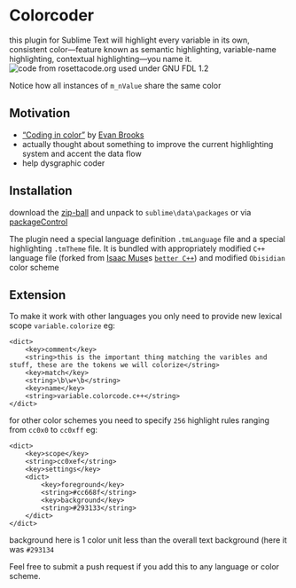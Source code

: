 Colorcoder
==========
this plugin for Sublime Text will highlight every variable in its own, consistent color—feature known as semantic highlighting, variable-name highlighting, contextual highlighting—you name it.
![code from rosettacode.org used under GNU FDL 1.2](https://dl.dropboxusercontent.com/u/14672987/site/colorcoder/colorcoder.png)

Notice how all instances of `m_nValue` share the same color

Motivation
----------
 - [“Coding in color”](https://medium.com/p/3a6db2743a1e/) by [Evan Brooks](https://medium.com/@evnbr)
 - actually thought about something to improve the current highlighting system and accent the data flow
 - help dysgraphic coder

Installation
------------
download the [zip-ball](https://github.com/vprimachenko/Sublime-Colorcoder/archive/master.zip) and unpack to `sublime\data\packages` or via [packageControl](https://sublime.wbond.net/)

The plugin need a special language definition `.tmLanguage` file and a special highlighting `.tmTheme` file. It is bundled with appropriately modified `C++` language file (forked from [Isaac Muse](https://github.com/facelessuser)s [`better C++`](https://github.com/facelessuser/sublime-languages/blob/master/Better%20C++/C++.tmLanguage)) and modified `Obisidian` color scheme

Extension
----------
To make it work with other languages you only need to provide new lexical scope `variable.colorize` eg:

	<dict>
		<key>comment</key>
		<string>this is the important thing matching the varibles and stuff, these are the tokens we will colorize</string>
		<key>match</key>
		<string>\b\w+\b</string>
		<key>name</key>
		<string>variable.colorcode.c++</string>
	</dict>

for other color schemes you need to specify `256` highlight rules ranging from `cc0x0` to `cc0xff` eg:

	<dict>
		<key>scope</key>
		<string>cc0xef</string>
		<key>settings</key>
		<dict>
			<key>foreground</key>
			<string>#cc668f</string>
			<key>background</key>
			<string>#293133</string>
		</dict>
	</dict>

background here is 1 color unit less than the overall text background (here it was `#293134`

Feel free to submit a push request if you add this to any language or color scheme.
